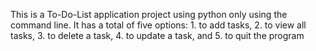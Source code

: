 This is a To-Do-List application project using python only using the command line.
It has a total of five options: 1. to add tasks, 2. to view all tasks, 3. to delete a task, 4. to update a task, and 5. to quit the program
